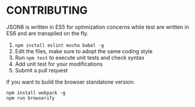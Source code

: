 CONTRIBUTING
============

JSON8 is written in ES5 for optimization concerns while test are written in ES6 and are transpiled on the fly.

1. ```npm install eslint mocha babel -g```
2. Edit the files, make sure to adopt the same coding style
3. Run ```npm test``` to execute unit tests and check syntax
4. Add unit test for your modifications
5. Submit a pull request

If you want to build the browser standalone version:
```
npm install webpack -g
npm run browserify
```
